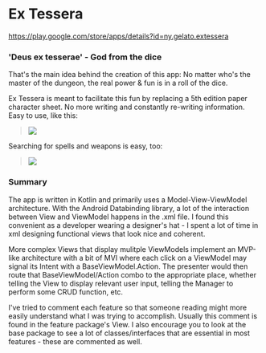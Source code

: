 # Ex Tessera

https://play.google.com/store/apps/details?id=ny.gelato.extessera

### 'Deus ex tesserae' - God from the dice

That's the main idea behind the creation of this app: No matter who's the master of the dungeon, the real power & fun is in a roll of the dice.

Ex Tessera is meant to facilitate this fun by replacing a 5th edition paper character sheet. No more writing and constantly re-writing information. Easy to use, like this:


> ![ ](https://media.giphy.com/media/xT39D5cbo5VGmk14uQ/giphy.gif)


Searching for spells and weapons is easy, too:


> ![ ](https://media.giphy.com/media/3oEhmPluqSfhQZRCgw/giphy.gif)


### Summary

The app is written in Kotlin and primarily uses a Model-View-ViewModel architecture. With the Android Databinding library, a lot of the interaction between View and ViewModel happens in the .xml file. I found this convenient as a developer wearing a designer's hat - I spent a lot of time in xml designing functional views that look nice and coherent.

More complex Views that display mulitple ViewModels implement an MVP-like architecture with a bit of MVI where each click on a ViewModel may signal its Intent with a BaseViewModel.Action. The presenter would then route that BaseViewModel/Action combo to the appropriate place, whether telling the View to display relevant user input, telling the Manager to perform some CRUD function, etc.

I've tried to comment each feature so that someone reading might more easily understand what I was trying to accomplish. Usually this comment is found in the feature package's View. I also encourage you to look at the base package to see a lot of classes/interfaces that are essential in most features - these are commented as well.
